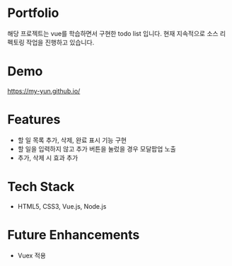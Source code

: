 # Portfolio

해당 프로젝트는 vue를 학습하면서 구현한 todo list 입니다.
현재 지속적으로 소스 리펙토링 작업을 진행하고 있습니다.



# Demo
https://my-yun.github.io/


# Features
- 할 일 목록 추가, 삭제, 완료 표시 기능 구현
- 할 일을 입력하지 않고 추가 버튼을 눌렀을 경우 모달팝업 노출
- 추가, 삭제 시 효과 추가



# Tech Stack
- HTML5, CSS3, Vue.js, Node.js



# Future Enhancements
- Vuex 적용

  
